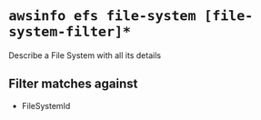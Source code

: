 # `awsinfo efs file-system [file-system-filter]*`

Describe a File System with all its details

## Filter matches against

* FileSystemId